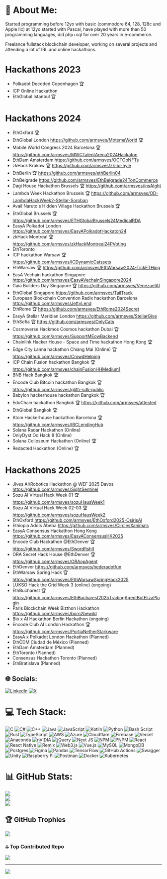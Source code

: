 # 💫 About Me:
Started programming before 12yo with basic (commodore 64, 128, 128c and Apple IIc) at 12yo started with Pascal, have played with more than 50 programming languages, did php+sql for over 20 years in e-commerce.

Freelance fullstack blockchain developer, working on several projects and attending a lot of IRL and online hackathons.

# Hackathons 2023
- Polkadot Decoded Copenhagen 🏆
- ICP Online Hackathon
- EthGlobal Istanbul 🏆

# Hackathons 2024

- EthOxford 🏆
- EthGlobal London https://github.com/armsves/MotemaWorld 🏆
- Mobile World Congress 2024 Barcelona 🏆
https://github.com/armsves/MWCTalentArena2024Hackaton
- EthDam Amsterdam https://github.com/armsves/OCTOoNFTs
- zkHack Krakow 🏆 https://github.com/armsves/zk-id-hyle
- EthBerlin 🏆 https://github.com/armsves/ethBerlin04
- EthBelgrade https://github.com/armsves/EthBelgrade24TonCommerce
- Dagi House Hackathon Brussels 🏆 https://github.com/armsves/insAIght
- Lambda Week Hackathon Brussels 🏆 https://github.com/armsves/OD-LambdaHackWeek2-Stellar-Soroban
- Avail Naruto's Hidden Village Hackathon Brussels 🏆
- EthGlobal Brussels 🏆 https://github.com/armsves/ETHGlobalBrussels24MedicalRDA
- EasyA Polkadot London https://github.com/armsves/EasyAPolkadotHackaton24
- zkHack Montreal 🏆 https://github.com/armsves/zkHackMontreal24PVoting
- EthToronto
- ICP hackathon Warsaw 🏆 https://github.com/armsves/ICDynamicCatssets
- EthWarsaw 🏆 https://github.com/armsves/EthWarsaw2024-TickETHing
- EasA Vechain hackathon Singapore https://github.com/armsves/EasyAVechainSingapore2024
- Gaia Builders Day Singapore 🏆 https://github.com/armsves/VenezuelAI
- EthGlobal Singapore https://github.com/armsves/TailTrack
- European Blockchain Convention Radix hackathon Barcelona https://github.com/armsves/JettyLend
- EthRome 🏆 https://github.com/armsves/EthRome2024Secret
- EasyA Stellar Meridian London https://github.com/armsves/StellarGive
- EthSofia 🏆 https://github.com/armsves/OnlyCats
- Cosmoverse Hackmos Cosmos hackathon Dubai 🏆 https://github.com/armsves/SupportMEowBackend
- Chainlink Hacker House - Space and Time hackathon Hong Kong 🏆
- Edge City Lanna hackathon Chiang Mai (Online) 🏆 https://github.com/armsves/CrowdHelping
- ICP Chain Fusion hackathon Bangkok 🏆 https://github.com/armsves/chainFusionHHMedium1
- BNB Hack Bangkok 🏆 
- Encode Club Bitcoin hackathon Bangkok 🏆 https://github.com/armsves/glittr-sdk-public
- Babylon hackerhouse hackathon Bangkok 🏆
- EduChain hackathon Bangkok 🏆 https://github.com/armsves/attested
- EthGlobal Bangkok 🏆 
- Atom Hackerhouse hackathon Barcelona 🏆 https://github.com/armsves/IBCLendingHub
- Solana Radar Hackathon (Online)
- OnlyDyst Od Hack 8 (Online)
- Solana Colloseum Hackathon (Online) 🏆
- Redacted Hackathon (Online) 🏆

# Hackathons 2025
- Jives AI/Robotics Hackathon @ WEF 2025 Davos https://github.com/armsves/SightSentinel
- Sozu AI Virtual Hack Week 01 🏆 https://github.com/armsves/sozuHausWeek1
- Sozu AI Virtual Hack Week 02-03 🏆 https://github.com/armsves/sozuHausWeek2
- EthOxford https://github.com/armsves/EthOxford2025-OsirisAI
- Ethiopia Addis Abeba https://github.com/armsves/CirclesXanimals
- EasyA Consensus Hackathon Hong Kong https://github.com/armsves/EasyAConsensusHK2025
- Encode Club Hackathon @EthDenver 🏆  https://github.com/armsves/SwordfishII
- ORA Secret Hack House @EthDenver 🏆 https://github.com/armsves/ORAopAgent
- EthDenver https://github.com/armsves/hederadotfun
- EthWarsaw Spring Hack 🏆 https://github.com/armsves/EthWarsawSpringHack2025
- LUKSO Hack the Grid Week 3 (online) (ongoing)
- EthBucharest 🏆 https://github.com/armsves/EthBucharest2025TradingAgentBotElizaPlugin
- Paris Blockchain Week Bizthon Hackathon https://github.com/armsves/born2bewild
- Bio x AI Hackathon Berlin Hackathon (ongoing)
- Encode Club AI London Hackathon 🏆 https://github.com/armsves/PortiaNetherStarkware
- EasyA x Polkadot London Hackathon (Planned)
- EthCDM Ciudad de México (Planned)
- EthDam Ámsterdam  (Planned)
- EthToronto (Planned)
- Consensus Hackathon Toronto (Planned)
- EthBratislava (Planned)

## 🌐 Socials:
[![LinkedIn](https://img.shields.io/badge/LinkedIn-%230077B5.svg?logo=linkedin&logoColor=white)](https://linkedin.com/in/armsves) 
[![X](https://img.shields.io/badge/X-black.svg?logo=X&logoColor=white)](https://x.com/armsves) 

# 💻 Tech Stack:
![C](https://img.shields.io/badge/c-%2300599C.svg?style=plastic&logo=c&logoColor=white) ![C#](https://img.shields.io/badge/c%23-%23239120.svg?style=plastic&logo=csharp&logoColor=white) ![C++](https://img.shields.io/badge/c++-%2300599C.svg?style=plastic&logo=c%2B%2B&logoColor=white) ![Java](https://img.shields.io/badge/java-%23ED8B00.svg?style=plastic&logo=openjdk&logoColor=white) ![JavaScript](https://img.shields.io/badge/javascript-%23323330.svg?style=plastic&logo=javascript&logoColor=%23F7DF1E) ![Kotlin](https://img.shields.io/badge/kotlin-%237F52FF.svg?style=plastic&logo=kotlin&logoColor=white) ![Python](https://img.shields.io/badge/python-3670A0?style=plastic&logo=python&logoColor=ffdd54) ![Bash Script](https://img.shields.io/badge/bash_script-%23121011.svg?style=plastic&logo=gnu-bash&logoColor=white) ![Rust](https://img.shields.io/badge/rust-%23000000.svg?style=plastic&logo=rust&logoColor=white) ![TypeScript](https://img.shields.io/badge/typescript-%23007ACC.svg?style=plastic&logo=typescript&logoColor=white) ![AWS](https://img.shields.io/badge/AWS-%23FF9900.svg?style=plastic&logo=amazon-aws&logoColor=white) ![Azure](https://img.shields.io/badge/azure-%230072C6.svg?style=plastic&logo=microsoftazure&logoColor=white) ![Cloudflare](https://img.shields.io/badge/Cloudflare-F38020?style=plastic&logo=Cloudflare&logoColor=white) ![Firebase](https://img.shields.io/badge/firebase-%23039BE5.svg?style=plastic&logo=firebase) ![Vercel](https://img.shields.io/badge/vercel-%23000000.svg?style=plastic&logo=vercel&logoColor=white) ![Anaconda](https://img.shields.io/badge/Anaconda-%2344A833.svg?style=plastic&logo=anaconda&logoColor=white) ![nVIDIA](https://img.shields.io/badge/cuda-000000.svg?style=plastic&logo=nVIDIA&logoColor=green) ![jQuery](https://img.shields.io/badge/jquery-%230769AD.svg?style=plastic&logo=jquery&logoColor=white) ![Next JS](https://img.shields.io/badge/Next-black?style=plastic&logo=next.js&logoColor=white) ![NPM](https://img.shields.io/badge/NPM-%23CB3837.svg?style=plastic&logo=npm&logoColor=white) ![PNPM](https://img.shields.io/badge/pnpm-%234a4a4a.svg?style=plastic&logo=pnpm&logoColor=f69220) ![React](https://img.shields.io/badge/react-%2320232a.svg?style=plastic&logo=react&logoColor=%2361DAFB) ![React Native](https://img.shields.io/badge/react_native-%2320232a.svg?style=plastic&logo=react&logoColor=%2361DAFB) ![Remix](https://img.shields.io/badge/remix-%23000.svg?style=plastic&logo=remix&logoColor=white) ![Web3.js](https://img.shields.io/badge/web3.js-F16822?style=plastic&logo=web3.js&logoColor=white) ![Vue.js](https://img.shields.io/badge/vue.js-%2335495e.svg?style=plastic&logo=vuedotjs&logoColor=%234FC08D) ![MySQL](https://img.shields.io/badge/mysql-4479A1.svg?style=plastic&logo=mysql&logoColor=white) ![MongoDB](https://img.shields.io/badge/MongoDB-%234ea94b.svg?style=plastic&logo=mongodb&logoColor=white) ![Postgres](https://img.shields.io/badge/postgres-%23316192.svg?style=plastic&logo=postgresql&logoColor=white) ![Figma](https://img.shields.io/badge/figma-%23F24E1E.svg?style=plastic&logo=figma&logoColor=white) ![Pandas](https://img.shields.io/badge/pandas-%23150458.svg?style=plastic&logo=pandas&logoColor=white) ![TensorFlow](https://img.shields.io/badge/TensorFlow-%23FF6F00.svg?style=plastic&logo=TensorFlow&logoColor=white) ![GitHub Actions](https://img.shields.io/badge/github%20actions-%232671E5.svg?style=plastic&logo=githubactions&logoColor=white) ![Swagger](https://img.shields.io/badge/-Swagger-%23Clojure?style=plastic&logo=swagger&logoColor=white) ![Unity](https://img.shields.io/badge/unity-%23000000.svg?style=plastic&logo=unity&logoColor=white) ![Raspberry Pi](https://img.shields.io/badge/-Raspberry_Pi-C51A4A?style=plastic&logo=Raspberry-Pi) ![Postman](https://img.shields.io/badge/Postman-FF6C37?style=plastic&logo=postman&logoColor=white) ![Docker](https://img.shields.io/badge/docker-%230db7ed.svg?style=plastic&logo=docker&logoColor=white) ![Kubernetes](https://img.shields.io/badge/kubernetes-%23326ce5.svg?style=plastic&logo=kubernetes&logoColor=white)
# 📊 GitHub Stats:
![](https://github-readme-stats.vercel.app/api?username=armsves&theme=dark&hide_border=false&include_all_commits=true&count_private=false)<br/>
![](https://github-readme-streak-stats.herokuapp.com/?user=armsves&theme=dark&hide_border=false)<br/>
![](https://github-readme-stats.vercel.app/api/top-langs/?username=armsves&theme=dark&hide_border=false&include_all_commits=true&count_private=false&layout=compact)

## 🏆 GitHub Trophies
![](https://github-profile-trophy.vercel.app/?username=armsves&theme=onedark&no-frame=false&no-bg=true&margin-w=4)

### 🔝 Top Contributed Repo
![](https://github-contributor-stats.vercel.app/api?username=armsves&limit=5&theme=dark&combine_all_yearly_contributions=true)

---
[![](https://visitcount.itsvg.in/api?id=armsves&icon=0&color=0)](https://visitcount.itsvg.in)

<!-- Proudly created with GPRM ( https://gprm.itsvg.in ) -->
